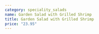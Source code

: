 ```yaml
---
category: speciality_salads
name: Garden Salad with Grilled Shrimp
title: Garden Salad with Grilled Shrimp
price: "23.95"
---
```

